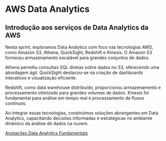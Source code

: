 # AWS Data Analytics

## Introdução aos serviços de Data Analytics da AWS

Nesta sprint, exploramos Data Analytics com foco nas tecnologias AWS, como Amazon S3, Athena, QuickSight, Redshift e Kinesis. O Amazon S3 forneceu armazenamento escalável para grandes conjuntos de dados.

Athena permitiu consultas SQL diretas sobre dados no S3, oferecendo uma abordagem ágil. QuickSight destacou-se na criação de dashboards interativos e visualização eficiente.

Redshift, como data warehouse distribuído, proporcionou armazenamento e processamento otimizado para grandes volumes de dados. Kinesis foi fundamental para análise em tempo real e processamento de fluxos contínuos.

Ao integrar essas tecnologias, construímos soluções abrangentes em Data Analytics, capacitando decisões informadas e estratégicas no ambiente dinâmico da análise de dados na nuvem.

[Anotações Data Analytics Fundamentals](../sprint_6/anotações/Data%20Analytics%20Fundamentals.md)


